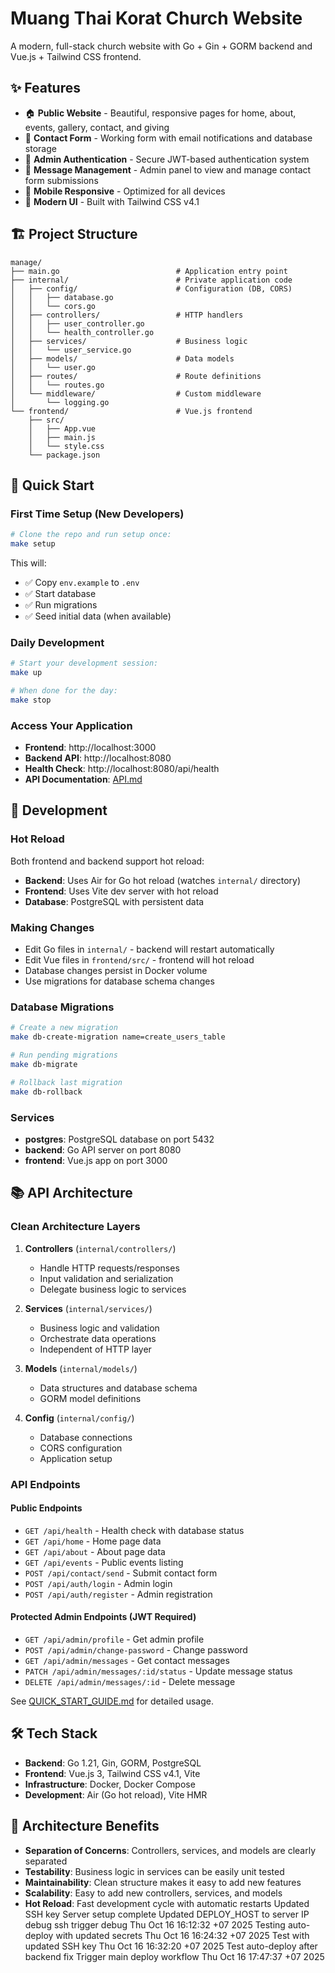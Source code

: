 # Muang Thai Korat Church Website

A modern, full-stack church website with Go + Gin + GORM backend and Vue.js + Tailwind CSS frontend.

## ✨ Features

- 🏠 **Public Website** - Beautiful, responsive pages for home, about, events, gallery, contact, and giving
- 📧 **Contact Form** - Working form with email notifications and database storage
- 🔐 **Admin Authentication** - Secure JWT-based authentication system
- 💬 **Message Management** - Admin panel to view and manage contact form submissions
- 📱 **Mobile Responsive** - Optimized for all devices
- 🎨 **Modern UI** - Built with Tailwind CSS v4.1

## 🏗️ Project Structure

```
manage/
├── main.go                          # Application entry point
├── internal/                        # Private application code
│   ├── config/                      # Configuration (DB, CORS)
│   │   ├── database.go
│   │   └── cors.go
│   ├── controllers/                 # HTTP handlers
│   │   ├── user_controller.go
│   │   └── health_controller.go
│   ├── services/                    # Business logic
│   │   └── user_service.go
│   ├── models/                      # Data models
│   │   └── user.go
│   ├── routes/                      # Route definitions
│   │   └── routes.go
│   └── middleware/                  # Custom middleware
│       └── logging.go
└── frontend/                        # Vue.js frontend
    ├── src/
    │   ├── App.vue
    │   ├── main.js
    │   └── style.css
    └── package.json
```

## 🚀 Quick Start

### First Time Setup (New Developers)

```bash
# Clone the repo and run setup once:
make setup
```

This will:

- ✅ Copy `env.example` to `.env`
- ✅ Start database
- ✅ Run migrations
- ✅ Seed initial data (when available)

### Daily Development

```bash
# Start your development session:
make up

# When done for the day:
make stop
```

### Access Your Application

- **Frontend**: http://localhost:3000
- **Backend API**: http://localhost:8080
- **Health Check**: http://localhost:8080/api/health
- **API Documentation**: [API.md](./API.md)

## 🔧 Development

### Hot Reload

Both frontend and backend support hot reload:

- **Backend**: Uses Air for Go hot reload (watches `internal/` directory)
- **Frontend**: Uses Vite dev server with hot reload
- **Database**: PostgreSQL with persistent data

### Making Changes

- Edit Go files in `internal/` - backend will restart automatically
- Edit Vue files in `frontend/src/` - frontend will hot reload
- Database changes persist in Docker volume
- Use migrations for database schema changes

### Database Migrations

```bash
# Create a new migration
make db-create-migration name=create_users_table

# Run pending migrations
make db-migrate

# Rollback last migration
make db-rollback
```

### Services

- **postgres**: PostgreSQL database on port 5432
- **backend**: Go API server on port 8080
- **frontend**: Vue.js app on port 3000

## 📚 API Architecture

### Clean Architecture Layers

1. **Controllers** (`internal/controllers/`)

   - Handle HTTP requests/responses
   - Input validation and serialization
   - Delegate business logic to services

2. **Services** (`internal/services/`)

   - Business logic and validation
   - Orchestrate data operations
   - Independent of HTTP layer

3. **Models** (`internal/models/`)

   - Data structures and database schema
   - GORM model definitions

4. **Config** (`internal/config/`)
   - Database connections
   - CORS configuration
   - Application setup

### API Endpoints

#### Public Endpoints

- `GET /api/health` - Health check with database status
- `GET /api/home` - Home page data
- `GET /api/about` - About page data
- `GET /api/events` - Public events listing
- `POST /api/contact/send` - Submit contact form
- `POST /api/auth/login` - Admin login
- `POST /api/auth/register` - Admin registration

#### Protected Admin Endpoints (JWT Required)

- `GET /api/admin/profile` - Get admin profile
- `POST /api/admin/change-password` - Change password
- `GET /api/admin/messages` - Get contact messages
- `PATCH /api/admin/messages/:id/status` - Update message status
- `DELETE /api/admin/messages/:id` - Delete message

See [QUICK_START_GUIDE.md](./QUICK_START_GUIDE.md) for detailed usage.

## 🛠️ Tech Stack

- **Backend**: Go 1.21, Gin, GORM, PostgreSQL
- **Frontend**: Vue.js 3, Tailwind CSS v4.1, Vite
- **Infrastructure**: Docker, Docker Compose
- **Development**: Air (Go hot reload), Vite HMR

## 🎯 Architecture Benefits

- **Separation of Concerns**: Controllers, services, and models are clearly separated
- **Testability**: Business logic in services can be easily unit tested
- **Maintainability**: Clean structure makes it easy to add new features
- **Scalability**: Easy to add new controllers, services, and models
- **Hot Reload**: Fast development cycle with automatic restarts
Updated SSH key
Server setup complete
Updated DEPLOY_HOST to server IP
debug ssh
trigger debug Thu Oct 16 16:12:32 +07 2025
Testing auto-deploy with updated secrets Thu Oct 16 16:24:32 +07 2025
Test with updated SSH key Thu Oct 16 16:32:20 +07 2025
Test auto-deploy after backend fix
Trigger main deploy workflow Thu Oct 16 17:47:37 +07 2025
